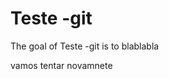 
# Teste -git

<!-- badges: start -->
<!-- badges: end -->

The goal of Teste -git is to blablabla

vamos tentar novamnete 
